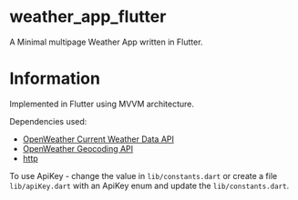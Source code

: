 # weather_app_flutter

A Minimal multipage Weather App written in Flutter.

# Information
Implemented in Flutter using MVVM architecture.

Dependencies used:

- [OpenWeather Current Weather Data API](https://openweathermap.org/current)
- [OpenWeather Geocoding API](https://openweathermap.org/api/geocoding-api)
- [http](https://pub.dev/packages/http)

To use ApiKey - change the value in `lib/constants.dart` or create a file `lib/apiKey.dart` with an ApiKey enum and update the `lib/constants.dart`.
